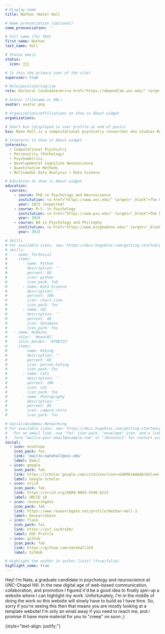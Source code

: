 ```yaml
---
# Display name
title: Nathan (Nate) Hall

# Name pronunciation (optional)
name_pronunciation: ''

# Full name (for SEO)
first_name: Nathan
last_name: Hall

# Status emoji
status:
  icon: 👨🏼‍💻️

# Is this the primary user of the site?
superuser: true

# Role/position/tagline
role: Doctoral Candidate<br><a href="https://dependlab.unc.edu/" target="_blank">Developmental Personality Neuroscience (DEPENd) Lab</a><br>————————————————<br><a href="https://psychology.unc.edu/" target="_blank">The University of North Carolina at Chapel Hill - Department of Psychology and Neuroscience</a>

# Avatar (filename or URL)
avatar: avatar.png

# Organizations/Affiliations to show in About widget
organizations:

# Short bio (displayed in user profile at end of posts)
bio: Nate Hall is a comptutational psychiatry researcher who studies Borderline Personality Disorder. 

# Interests to show in About widget
interests:
  - Computational Psychiatry
  - Personality (Pathology)
  - Psychometrics
  - Developmental Cognitive Neuroscience
  - Quantitative Methods
  - Multimodal Data Analysis + Data Science

# Education to show in About widget
education:
  courses:
    - course: PhD in Psychology and Neuroscience
      institution: <a href="https://www.unc.edu/" target="_blank">The University of North Carolina at Chapel Hill</a>
      year: 2025 (expected)
    - course: M.S. in Psychology
      institution: <a href="https://www.psu.edu/" target="_blank">The Pennsylvania State University</a>
      year: 2019
    - course: BA in Psychology and Philsophy
      institution: <a href="https://www.binghamton.edu/" target="_blank">Binghamton University (SUNY)</a>
      year: 2015

# Skills
# For available icons, see: https://docs.hugoblox.com/getting-started/page-builder/#icons
# skills:
#   - name: Technical
#     items:
#       - name: Python
#         description: ''
#         percent: 80
#         icon: python
#         icon_pack: fab
#       - name: Data Science
#         description: ''
#         percent: 100
#         icon: chart-line
#         icon_pack: fas
#       - name: SQL
#         description: ''
#         percent: 40
#         icon: database
#         icon_pack: fas
#   - name: Hobbies
#     color: '#eeac02'
#     color_border: '#f0bf23'
#     items:
#       - name: Hiking
#         description: ''
#         percent: 60
#         icon: person-hiking
#         icon_pack: fas
#       - name: Cats
#         description: ''
#         percent: 100
#         icon: cat
#         icon_pack: fas
#       - name: Photography
#         description: ''
#         percent: 80
#         icon: camera-retro
#         icon_pack: fas

# Social/Academic Networking
# For available icons, see: https://docs.hugoblox.com/getting-started/page-builder/#icons
#   For an email link, use "fas" icon pack, "envelope" icon, and a link in the
#   form "mailto:your-email@example.com" or "/#contact" for contact widget.
social:
  - icon: envelope
    icon_pack: fas
    link: 'mailto:natehall@unc.edu'
    label: Email
  - icon: google
    icon_pack: fab
    link: https://scholar.google.com/citations?user=Gd6RK1AAAAAJ&hl=en
    label: Google Scholar
  - icon: orcid
    icon_pack: fab
    link: https://orcid.org/0000-0003-4598-8123
    label: ORCID iD
  - icon: researchgate
    icon_pack: fab
    link: https://www.researchgate.net/profile/Nathan-Hall-3
    label: ResearchGate
  - icon: flask
    icon_pack: fas
    link: https://osf.io/8rxbm/
    label: OSF Profile
  - icon: github
    icon_pack: fab
    link: https://github.com/natehall329
    label: GitHub

# Highlight the author in author lists? (true/false)
highlight_name: true
---
```


Hey! I'm Nate, a graduate candidate in psychology and neuroscience at UNC-Chapel Hill. In the new digital age of web-based communication, collaboration, and promotion I figured it'd be a good idea to finally spin-up a website where I can highlight my work. Unfortunately, I'm in the middle of doing the work so this website will slowly have to build as I have time. So, sorry if you're seeing this then that means you are mostly looking at a template website! I'm only an email away if you need to reach me, and i promise ill have more material for you to "creep" on soon ;)



{style="text-align: justify;"}

